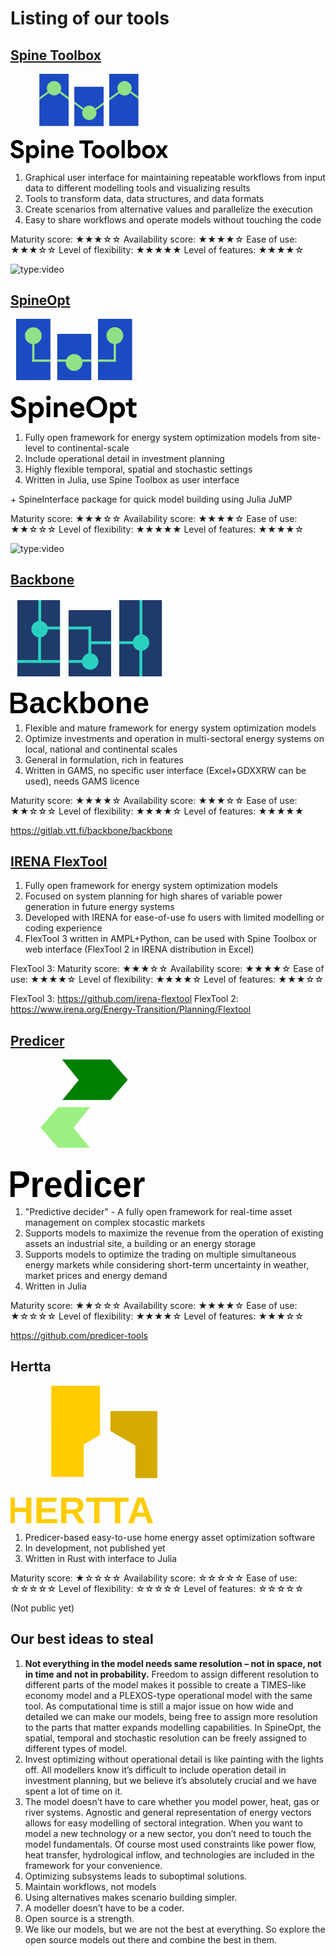 # Listing of our tools

## [Spine Toolbox](https://external.ink?to=/spine-toolbox.readthedocs.io/en/latest/?badge=latest)

<svg
   id="Livello_1"
   width="50%"
   height="50%"
   viewBox="0 0 1185.3994 670.63837"
   version="1.1"
   sodipodi:docname="MOPO_logo_spinetoolbox.svg"
   inkscape:version="1.2.2 (732a01da63, 2022-12-09)"
   inkscape:export-filename="MOPO_logo_spinetoolbox.png"
   inkscape:export-xdpi="96"
   inkscape:export-ydpi="96"
   xmlns:inkscape="http://www.inkscape.org/namespaces/inkscape"
   xmlns:sodipodi="http://sodipodi.sourceforge.net/DTD/sodipodi-0.dtd"
   xmlns="http://www.w3.org/2000/svg"
   xmlns:svg="http://www.w3.org/2000/svg">
  <sodipodi:namedview
     id="namedview50"
     pagecolor="#ffffff"
     bordercolor="#000000"
     borderopacity="0.25"
     inkscape:showpageshadow="2"
     inkscape:pageopacity="0.0"
     inkscape:pagecheckerboard="0"
     inkscape:deskcolor="#d1d1d1"
     showgrid="false"
     inkscape:zoom="0.5"
     inkscape:cx="601"
     inkscape:cy="314"
     inkscape:window-width="1920"
     inkscape:window-height="1017"
     inkscape:window-x="1912"
     inkscape:window-y="108"
     inkscape:window-maximized="1"
     inkscape:current-layer="layer1" />
  <defs
     id="defs5">
    <clipPath
       id="clippath">
      <path
         d="M 438.4697,442.0799 H 216.8471 V 48.0842 c 0,0 221.6226,0 221.6226,0 z m 263.0003,0 H 479.8474 V 144.5125 c 0,0 221.6226,0 221.6226,0 z m 263.0003,0 H 742.8477 V 48.0842 c 0,0 221.6226,0 221.6226,0 z"
         style="fill:none"
         id="path2" />
    </clipPath>
    <clipPath
       id="clippath-1">
      <path
         d="M 438.4697,442.0799 H 216.8471 V 48.0842 c 0,0 221.6226,0 221.6226,0 z m 263.0003,0 H 479.8474 V 144.5125 c 0,0 221.6226,0 221.6226,0 z m 263.0003,0 H 742.8477 V 48.0842 c 0,0 221.6226,0 221.6226,0 z"
         style="fill:none"
         id="path2-8" />
    </clipPath>
    <clipPath
       id="clippath-4">
      <path
         d="M 438.4697,442.0799 H 216.8471 V 48.0842 c 0,0 221.6226,0 221.6226,0 z m 263.0003,0 H 479.8474 V 144.5125 c 0,0 221.6226,0 221.6226,0 z m 263.0003,0 H 742.8477 V 48.0842 c 0,0 221.6226,0 221.6226,0 z"
         style="fill:none"
         id="path2-0" />
    </clipPath>
  </defs>
  <g
     inkscape:groupmode="layer"
     id="layer1"
     inkscape:label="Spine_Logo"
     style="display:inline"
     transform="translate(-338,-190.49114)">
    <rect
       style="fill:#1b4ac2;fill-opacity:1"
       id="rect415"
       width="220.98103"
       height="393.47098"
       x="216.82468"
       y="48.491138"
       clip-path="url(#clippath)"
       transform="translate(338,142)" />
    <rect
       style="fill:#1b4ac2;fill-opacity:1"
       id="rect415-9"
       width="220.98103"
       height="393.47098"
       x="216.82468"
       y="48.491138"
       clip-path="url(#clippath-1)"
       transform="matrix(1,0,0,0.75880283,601.22639,249.29273)" />
    <rect
       style="fill:#1b4ac2;fill-opacity:1"
       id="rect415-7"
       width="220.98103"
       height="393.47098"
       x="216.82468"
       y="48.491138"
       clip-path="url(#clippath-4)"
       transform="translate(863.4249,142)" />
    <circle
       style="fill:#91e087;fill-opacity:1;stroke-width:0.975"
       id="path1386"
       cx="665.66156"
       cy="298.55713"
       r="54.032986" />
    <circle
       style="fill:#91e087;fill-opacity:1;stroke-width:0.975"
       id="path1386-6"
       cx="930.97736"
       cy="483.51614"
       r="54.032986" />
    <circle
       style="fill:#91e087;fill-opacity:1;stroke-width:0.975"
       id="path1386-9"
       cx="1196.2932"
       cy="299.17163"
       r="54.032986" />
    <path
       style="fill:#91e087;fill-opacity:1"
       d="m 554.75175,369.03828 v 18.12387 l 73.96501,-54.12671 -9.30686,-11.51111 z"
       id="path1671" />
    <path
       style="display:inline;fill:#91e087;fill-opacity:1"
       d="m 1080.9563,373.77682 v 18.12387 l 79.4451,-58.36935 -8.5998,-11.51111 z"
       id="path1671-6"
       sodipodi:nodetypes="ccccc" />
    <path
       style="display:inline;fill:#91e087;fill-opacity:1"
       d="m 973.19142,452.25327 7.60416,12.57102 58.66122,-42.69931 -0.01,-18.26111 z"
       id="path1671-6-4"
       sodipodi:nodetypes="ccccc" />
    <path
       style="fill:#91e087;fill-opacity:1"
       d="m 776.46863,385.23406 -0.003,-18.08443 -63.24346,-45.84258 -8.39543,11.3398 z"
       id="path1671-4"
       sodipodi:nodetypes="ccccc" />
    <path
       style="fill:#91e087;fill-opacity:1"
       d="m 881.38115,461.84972 7.52043,-12.58443 -71.06377,-51.82695 0.0108,18.01167 z"
       id="path1671-4-5"
       sodipodi:nodetypes="ccccc" />
    <path
       style="display:inline;fill:#91e087;fill-opacity:1"
       d="m 1302.4747,380.4602 v -18.02062 l -57.2752,-41.83906 -7.332,12.69044 z"
       id="path1671-4-5-5"
       sodipodi:nodetypes="ccccc" />
  </g>
  <path
     d="m 0,596.85906 23.6299,-7.9902 c 5.1001,18.6992 17.1699,24.3105 28.5596,24.3105 11.73,0 22.1001,-5.6113 22.1001,-16.3203 0,-11.2207 -11.2202,-14.791 -22.4399,-18.3594 l -11.8999,-3.5703 c -13.0898,-3.9102 -35.3594,-12.75 -35.3594,-37.9102 0,-23.9688 20.2295,-39.0996 45.7295,-39.0996 25.1597,0 41.8193,14.791 46.0693,30.9395 l -23.1196,9.3496 c -4.0801,-10.709 -11.73,-17.3398 -23.46,-17.3398 -11.2197,0 -18.6997,5.9512 -18.6997,14.1113 0,10.709 12.4097,15.2988 22.9497,18.6992 l 13.9399,4.4199 c 12.0698,3.9102 33.1494,10.5391 33.1494,35.6992 0,23.9707 -18.8696,42.3301 -48.6191,42.3301 -25.8398,0 -46.2397,-13.9395 -52.5298,-39.2695 z"
     style="display:inline;fill:#000000;fill-opacity:1"
     id="path25" />
  <path
     d="m 118.4888,538.37866 h 23.4595 v 14.1113 h 0.3403 c 8.3296,-11.7305 18.3599,-16.8301 30.5996,-16.8301 25.8398,0 41.3096,22.4395 41.3096,49.8086 0,31.791 -20.5698,50.6602 -43.0098,50.6602 -14.2798,0 -23.6294,-7.3105 -28.8994,-15.1309 v 49.6406 h -23.7998 v -132.2598 z m 47.2593,74.9707 c 13.9399,0 23.7998,-11.5605 23.7998,-27.3711 0,-16.1484 -10.0298,-27.5391 -23.7998,-27.5391 -13.77,0 -23.9697,11.3906 -23.9697,27.5391 0,16.1485 10.2002,27.3711 23.9697,27.3711 z"
     style="fill:#000000;fill-opacity:1"
     id="path27" />
  <path
     d="m 243.7759,494.51926 c 8.3301,0 14.6196,6.6309 14.6196,14.4512 0,8.5 -6.2896,15.1289 -14.6196,15.1289 -8.5,0 -14.79,-6.6289 -14.79,-15.1289 0,-7.8203 6.29,-14.4512 14.79,-14.4512 z m -12.0698,43.8594 h 23.7998 v 94.8594 h -23.7998 z"
     style="fill:#000000;fill-opacity:1"
     id="path29" />
  <path
     d="m 278.7949,538.37866 h 23.4595 v 13.9414 h 0.3403 c 6.9697,-11.3906 17.8496,-16.6602 29.4097,-16.6602 17.5098,0 33.1494,11.9004 33.1494,37.7402 v 59.8379 H 341.354 v -49.2988 c 0,-12.5801 -3.23,-25.5 -17.8496,-25.5 -11.2197,0 -20.9097,7.8203 -20.9097,25.8398 v 48.959 h -23.7998 v -94.8594 z"
     style="fill:#000000;fill-opacity:1"
     id="path31" />
  <path
     d="m 381.6445,586.31806 c 0,-29.2383 19.7197,-50.6582 47.4297,-50.6582 23.6299,0 45.7295,15.6387 45.7295,50.4883 v 6.4609 h -69.3594 c 2.04,14.2793 12.75,22.0996 25.1597,22.0996 9.6899,0 18.02,-5.2695 22.27,-15.1289 l 22.2695,9.0098 c -6.29,15.4688 -22.2695,27.5391 -44.3696,27.5391 -28.0493,0 -49.1294,-19.7207 -49.1294,-49.8105 z m 69.1895,-10.0293 c -1.7002,-14.6191 -11.2197,-20.2285 -21.9297,-20.2285 -12.2402,0 -19.8901,8.3281 -22.27,20.2285 z"
     style="fill:#000000;fill-opacity:1"
     id="path33" />
  <path
     d="m 518.3247,523.92946 v -23.2891 h 104.7188 v 23.2891 h -39.7793 v 109.3086 h -25.1597 v -109.3086 z"
     style="fill:#000000;fill-opacity:1"
     id="path35" />
  <path
     d="m 611.8257,585.97826 c 0,-29.4082 20.0601,-50.3184 48.9595,-50.3184 28.8994,0 48.96,20.9102 48.96,50.3184 0,29.5801 -20.0605,50.1504 -48.96,50.1504 -28.8995,0 -48.9595,-20.5703 -48.9595,-50.1504 z m 48.9595,27.3711 c 14.2803,0 24.1396,-11.3906 24.1396,-27.3711 0,-16.3184 -9.8594,-27.5391 -24.1396,-27.5391 -14.2802,0 -24.3096,11.3906 -24.3096,27.5391 0,15.9805 10.0298,27.3711 24.3096,27.3711 z"
     style="fill:#000000;fill-opacity:1"
     id="path37" />
  <path
     d="m 721.1338,585.97826 c 0,-29.4082 20.0596,-50.3184 48.959,-50.3184 28.8994,0 48.96,20.9102 48.96,50.3184 0,29.5801 -20.0605,50.1504 -48.96,50.1504 -28.8995,0 -48.959,-20.5703 -48.959,-50.1504 z m 48.959,27.3711 c 14.2803,0 24.1396,-11.3906 24.1396,-27.3711 0,-16.3184 -9.8594,-27.5391 -24.1396,-27.5391 -14.2802,0 -24.3096,11.3906 -24.3096,27.5391 0,15.9805 10.0303,27.3711 24.3096,27.3711 z"
     style="fill:#000000;fill-opacity:1"
     id="path39" />
  <path
     d="m 836.3916,497.23996 h 23.7998 v 135.998 h -23.7998 z"
     style="fill:#000000;fill-opacity:1"
     id="path41" />
  <path
     d="m 907.2803,620.65796 h -0.3398 v 12.5801 h -23.46 v -135.998 h 23.7998 v 54.7402 c 7.6504,-11.2207 18.1904,-16.3203 30.5996,-16.3203 25.8398,0 41.3096,22.4395 41.3096,49.9785 0,31.6211 -20.5693,50.4902 -43.0088,50.4902 -13.7705,0 -23.6299,-6.9707 -28.9004,-15.4707 z m 23.46,-7.3086 c 13.9404,0 23.7998,-11.3906 23.7998,-27.3711 0,-15.8086 -9.6895,-27.5391 -23.7998,-27.5391 -14.1103,0 -23.9697,11.5605 -23.9697,27.5391 0,16.1504 10.2002,27.3711 23.9697,27.3711 z"
     style="fill:#000000;fill-opacity:1"
     id="path43" />
  <path
     d="m 990.749,585.97826 c 0,-29.4082 20.0596,-50.3184 48.959,-50.3184 28.8994,0 48.96,20.9102 48.96,50.3184 0,29.5801 -20.0605,50.1504 -48.96,50.1504 -28.8995,0 -48.959,-20.5703 -48.959,-50.1504 z m 48.959,27.3711 c 14.2803,0 24.1396,-11.3906 24.1396,-27.3711 0,-16.3184 -9.8594,-27.5391 -24.1396,-27.5391 -14.2802,0 -24.3096,11.3906 -24.3096,27.5391 0,15.9805 10.0303,27.3711 24.3096,27.3711 z"
     style="fill:#000000;fill-opacity:1"
     id="path45" />
  <path
     d="m 1122.1602,585.12866 v -0.1699 l -30.6006,-46.5801 h 27.54 l 19.21,31.6211 h 0.3398 c 6.46,-10.7109 12.9199,-21.0801 19.3799,-31.6211 h 26.8594 c -10.1992,15.4707 -20.2295,31.1113 -30.4297,46.5801 v 0.1699 c 10.3701,15.9805 20.5703,32.1309 30.9404,48.1094 h -27.2002 c -6.46,-10.5391 -12.9199,-20.9102 -19.5498,-31.4492 h -0.3398 l -19.21,31.4492 h -27.8799 c 10.3701,-15.9785 20.5703,-32.1289 30.9404,-48.1094 z"
     style="fill:#000000;fill-opacity:1"
     id="path47" />
</svg>

1. Graphical user interface for maintaining repeatable workflows from input data to different modelling tools and visualizing results
2. Tools to transform data, data structures, and data formats
3. Create scenarios from alternative values and parallelize the execution
4. Easy to share workflows and operate models without touching the code

Maturity score: ★★★☆☆ 
Availability score: ★★★★☆ 
Ease of use: ★★★☆☆ 
Level of flexibility: ★★★★★ 
Level of features: ★★★★☆



![type:video](https://www.youtube.com/embed/Wnd3roUk2IE)


## [SpineOpt](https://spine-tools.github.io/SpineOpt.jl)

<svg
   id="Livello_1"
   width="40%"
   height="40%"
   viewBox="0 0 809.87014 669.56836"
   version="1.1"
   sodipodi:docname="MOPO_logo_spineopt.svg"
   inkscape:version="1.2.2 (732a01da63, 2022-12-09)"
   xml:space="preserve"
   inkscape:export-filename="MOPO_logo_spineopt.png"
   inkscape:export-xdpi="96"
   inkscape:export-ydpi="96"
   xmlns:inkscape="http://www.inkscape.org/namespaces/inkscape"
   xmlns:sodipodi="http://sodipodi.sourceforge.net/DTD/sodipodi-0.dtd"
   xmlns:xlink="http://www.w3.org/1999/xlink"
   xmlns="http://www.w3.org/2000/svg"
   xmlns:svg="http://www.w3.org/2000/svg"><sodipodi:namedview
     id="namedview50"
     pagecolor="#ffffff"
     bordercolor="#000000"
     borderopacity="0.25"
     inkscape:showpageshadow="2"
     inkscape:pageopacity="0.0"
     inkscape:pagecheckerboard="0"
     inkscape:deskcolor="#d1d1d1"
     showgrid="false"
     inkscape:zoom="0.5"
     inkscape:cx="93"
     inkscape:cy="306"
     inkscape:window-width="1920"
     inkscape:window-height="1017"
     inkscape:window-x="1912"
     inkscape:window-y="108"
     inkscape:window-maximized="1"
     inkscape:current-layer="Livello_1" /><defs
     id="defs5"><clipPath
       id="clippath"><path
         d="M 438.4697,442.0799 H 216.8471 V 48.0842 c 0,0 221.6226,0 221.6226,0 z m 263.0003,0 H 479.8474 V 144.5125 c 0,0 221.6226,0 221.6226,0 z m 263.0003,0 H 742.8477 V 48.0842 c 0,0 221.6226,0 221.6226,0 z"
         style="fill:none"
         id="path2" /></clipPath><clipPath
       id="clippath-1"><path
         d="M 438.4697,442.0799 H 216.8471 V 48.0842 c 0,0 221.6226,0 221.6226,0 z m 263.0003,0 H 479.8474 V 144.5125 c 0,0 221.6226,0 221.6226,0 z m 263.0003,0 H 742.8477 V 48.0842 c 0,0 221.6226,0 221.6226,0 z"
         style="fill:none"
         id="path2-8" /></clipPath><clipPath
       id="clippath-4"><path
         d="M 438.4697,442.0799 H 216.8471 V 48.0842 c 0,0 221.6226,0 221.6226,0 z m 263.0003,0 H 479.8474 V 144.5125 c 0,0 221.6226,0 221.6226,0 z m 263.0003,0 H 742.8477 V 48.0842 c 0,0 221.6226,0 221.6226,0 z"
         style="fill:none"
         id="path2-0" /></clipPath></defs><g
     inkscape:groupmode="layer"
     id="layer1"
     inkscape:label="Spine_Logo"
     style="display:inline"
     transform="translate(-519.06495,-190.49114)"><rect
       style="fill:#1b4ac2;fill-opacity:1"
       id="rect415"
       width="220.98103"
       height="393.47098"
       x="216.82468"
       y="48.491138"
       clip-path="url(#clippath)"
       transform="translate(338,142)" /><rect
       style="fill:#1b4ac2;fill-opacity:1"
       id="rect415-9"
       width="220.98103"
       height="393.47098"
       x="216.82468"
       y="48.491138"
       clip-path="url(#clippath-1)"
       transform="matrix(1,0,0,0.75880283,601.22639,249.29273)" /><rect
       style="fill:#1b4ac2;fill-opacity:1"
       id="rect415-7"
       width="220.98103"
       height="393.47098"
       x="216.82468"
       y="48.491138"
       clip-path="url(#clippath-4)"
       transform="translate(863.4249,142)" /><circle
       style="fill:#91e087;fill-opacity:1;stroke-width:0.975"
       id="path1386"
       cx="665.66156"
       cy="298.55713"
       r="54.032986" /><circle
       style="fill:#91e087;fill-opacity:1;stroke-width:0.975"
       id="path1386-6"
       cx="928.14893"
       cy="470.78821"
       r="54.032986" /><circle
       style="fill:#91e087;fill-opacity:1;stroke-width:0.975"
       id="path1386-9"
       cx="1189.7932"
       cy="298.17163"
       r="54.032986" /><rect
       style="fill:#91e087;fill-opacity:1"
       id="rect1578"
       width="14.49567"
       height="120.03135"
       x="658.40479"
       y="345.68683" /><rect
       style="fill:#91e087;fill-opacity:1"
       id="rect2300"
       width="117.45741"
       height="14.765309"
       x="658.3869"
       y="451.69196" /><rect
       style="display:inline;fill:#91e087;fill-opacity:1"
       id="rect2300-1"
       width="62.553085"
       height="14.765309"
       x="818.10516"
       y="451.52963" /><rect
       style="display:inline;fill:#91e087;fill-opacity:1"
       id="rect2300-1-2"
       width="63.865585"
       height="14.765309"
       x="975.14349"
       y="451.17609" /><rect
       style="display:inline;fill:#91e087;fill-opacity:1"
       id="rect2300-1-2-9"
       width="116.79136"
       height="14.765309"
       x="1080.2971"
       y="451.52966" /><rect
       style="display:inline;fill:#91e087;fill-opacity:1"
       id="rect2300-1-2-9-5"
       width="118.35386"
       height="14.765309"
       x="-466.47043"
       y="1182.3245"
       transform="rotate(-90)" /></g><a
     id="a515"
     xlink:href="https://github.com/Spine-tools/SpineOpt.jl"
     xlink:show="new"
     transform="translate(-519.06495,-190.49114)"><g
       id="g473"
       onclick="https://github.com/Spine-tools/SpineOpt.jl"><path
         d="m 519.06495,786.2803 23.6299,-7.9902 c 5.0996,18.6992 17.1699,24.3105 28.5596,24.3105 11.7295,0 22.0996,-5.6113 22.0996,-16.3203 0,-11.2207 -11.2197,-14.791 -22.4395,-18.3594 l -11.9004,-3.5703 c -13.0898,-3.9102 -35.3594,-12.75 -35.3594,-37.9102 0,-23.9688 20.2295,-39.0996 45.7295,-39.0996 25.1602,0 41.8193,14.791 46.0693,30.9395 l -23.1191,9.3496 c -4.0801,-10.709 -11.7305,-17.3398 -23.46,-17.3398 -11.2197,0 -18.7002,5.9512 -18.7002,14.1113 0,10.709 12.4102,15.2988 22.9502,18.6992 l 13.9395,4.4199 c 12.0703,3.9102 33.1494,10.5391 33.1494,35.6992 0,23.9707 -18.8691,42.3301 -48.6191,42.3301 -25.8398,0 -46.2393,-13.9395 -52.5293,-39.2695 z"
         style="fill:#000000;fill-opacity:1"
         id="path21" /><path
         d="m 637.55325,727.7998 h 23.46 v 14.1113 h 0.3398 c 8.3301,-11.7305 18.3604,-16.8301 30.5996,-16.8301 25.8398,0 41.3096,22.4395 41.3096,49.8086 0,31.791 -20.5693,50.6602 -43.0098,50.6602 -14.2793,0 -23.6299,-7.3105 -28.8994,-15.1309 v 49.6406 h -23.7998 V 727.7997 Z m 47.2598,74.9707 c 13.9395,0 23.7998,-11.5605 23.7998,-27.3711 0,-16.1484 -10.0303,-27.5391 -23.7998,-27.5391 -13.7695,0 -23.9697,11.3906 -23.9697,27.5391 0,16.1485 10.2002,27.3711 23.9697,27.3711 z"
         style="fill:#000000;fill-opacity:1"
         id="path23" /><path
         d="m 762.84035,683.9405 c 8.3301,0 14.6201,6.6309 14.6201,14.4512 0,8.5 -6.29,15.1289 -14.6201,15.1289 -8.5,0 -14.79,-6.6289 -14.79,-15.1289 0,-7.8203 6.29,-14.4512 14.79,-14.4512 z m -12.0693,43.8594 h 23.7998 v 94.8594 h -23.7998 z"
         style="fill:#000000;fill-opacity:1"
         id="path25-7" /><path
         d="m 797.85985,727.7998 h 23.459 v 13.9414 h 0.3408 c 6.9697,-11.3906 17.8496,-16.6602 29.4092,-16.6602 17.50975,0 33.14935,11.9004 33.14935,37.7402 v 59.8379 h -23.7998 v -49.2988 c 0,-12.5801 -3.22945,-25.5 -17.84955,-25.5 -11.2197,0 -20.9092,7.8203 -20.9092,25.8398 v 48.959 h -23.7998 v -94.8594 z"
         style="fill:#000000;fill-opacity:1"
         id="path27-0" /><path
         d="m 900.7094,775.7393 c 0,-29.2383 19.7198,-50.6582 47.4298,-50.6582 23.6298,0 45.7294,15.6387 45.7294,50.4883 v 6.4609 h -69.3593 c 2.04,14.2793 12.75,22.0996 25.1592,22.0996 9.6904,0 18.0205,-5.2695 22.2705,-15.1289 l 22.2695,9.0098 c -6.2901,15.4688 -22.2695,27.5391 -44.3701,27.5391 -28.0488,0 -49.1289,-19.7207 -49.1289,-49.8105 z M 969.899,765.71 c -1.7002,-14.6191 -11.2197,-20.2285 -21.9298,-20.2285 -12.2401,0 -19.8905,8.3281 -22.2704,20.2285 z"
         style="fill:#000000;fill-opacity:1"
         id="path29-8" /><path
         d="m 1006.6186,756.5303 c 0,-40.7988 30.0899,-69.1895 67.1495,-69.1895 37.2295,0 66.9795,28.9004 66.9795,69.1895 0,40.1191 -29.5801,69.0195 -66.9795,69.0195 -36.8896,0 -67.1495,-28.2207 -67.1495,-69.0195 z m 67.3194,45.2188 c 22.7793,0 40.29,-19.209 40.29,-45.2188 0,-25.5 -17,-45.3887 -40.29,-45.3887 -22.9502,0 -40.7998,19.0391 -40.7998,45.3887 0,26.6895 18.1904,45.2188 40.7998,45.2188 z"
         style="fill:#000000;fill-opacity:1"
         id="path31-7" /><path
         d="m 1159.106,727.7998 h 23.46 v 14.1113 h 0.3397 c 8.3302,-11.7305 18.3605,-16.8301 30.5997,-16.8301 25.8398,0 41.3096,22.4395 41.3096,49.8086 0,31.791 -20.5693,50.6602 -43.0088,50.6602 -14.2803,0 -23.6299,-7.3105 -28.9004,-15.1309 v 49.6406 H 1159.106 V 727.7997 Z m 47.2598,74.9707 c 13.9403,0 23.7998,-11.5605 23.7998,-27.3711 0,-16.1484 -10.0303,-27.5391 -23.7998,-27.5391 -13.7695,0 -23.9697,11.3906 -23.9697,27.5391 0,16.1485 10.2002,27.3711 23.9697,27.3711 z"
         style="fill:#000000;fill-opacity:1"
         id="path33-4" /><path
         d="m 1279.4664,792.3994 v -43.0098 h -18.7002 v -21.5898 h 18.7002 v -26.8594 h 23.7988 v 26.8594 h 25.6699 v 21.5898 h -25.6699 v 34.5098 c 0,9.0098 0,20.0605 12.9199,20.0605 4.5908,0 9.0106,-1.3594 12.75,-3.4004 v 21.4199 c -4.7599,2.5508 -11.0499,3.5703 -17.6797,3.5703 -31.7891,0 -31.7891,-23.2891 -31.7891,-33.1504 z"
         style="fill:#000000;fill-opacity:1"
         id="path35-5" /></g></a></svg>

1. Fully open framework for energy system optimization models from site-level to continental-scale
2. Include operational detail in investment planning
3. Highly flexible temporal, spatial and stochastic settings
4. Written in Julia, use Spine Toolbox as user interface

\+ SpineInterface package for quick model building using Julia JuMP

Maturity score: ★★★☆☆ 
Availability score: ★★★★☆ 
Ease of use: ★★☆☆☆
Level of flexibility: ★★★★★ 
Level of features: ★★★★☆ 


![type:video](https://www.youtube.com/embed/U0Poo6PxKII?list=PLUCHvNjsSjVnRQz67SgBthA_LrrmjavgG)

## [Backbone](https://gitlab.vtt.fi/backbone/backbone)

<svg
   id="Livello_1"
   width="50%"
   height="50%"
   viewBox="0 0 812.28415 592.20131"
   version="1.1"
   sodipodi:docname="logo_backbone.svg"
   inkscape:version="1.2.2 (732a01da63, 2022-12-09)"
   xml:space="preserve"
   inkscape:export-filename="logo_backbone.png"
   inkscape:export-xdpi="96"
   inkscape:export-ydpi="96"
   xmlns:inkscape="http://www.inkscape.org/namespaces/inkscape"
   xmlns:sodipodi="http://sodipodi.sourceforge.net/DTD/sodipodi-0.dtd"
   xmlns="http://www.w3.org/2000/svg"
   xmlns:svg="http://www.w3.org/2000/svg"><sodipodi:namedview
     id="namedview50"
     pagecolor="#ffffff"
     bordercolor="#000000"
     borderopacity="0.25"
     inkscape:showpageshadow="2"
     inkscape:pageopacity="0.0"
     inkscape:pagecheckerboard="0"
     inkscape:deskcolor="#d1d1d1"
     showgrid="false"
     inkscape:zoom="0.70710678"
     inkscape:cx="65.760931"
     inkscape:cy="326.68333"
     inkscape:window-width="1920"
     inkscape:window-height="1017"
     inkscape:window-x="1912"
     inkscape:window-y="108"
     inkscape:window-maximized="1"
     inkscape:current-layer="layer1" /><defs
     id="defs5"><clipPath
       id="clippath"><path
         d="M 438.4697,442.0799 H 216.8471 V 48.0842 c 0,0 221.6226,0 221.6226,0 z m 263.0003,0 H 479.8474 V 144.5125 c 0,0 221.6226,0 221.6226,0 z m 263.0003,0 H 742.8477 V 48.0842 c 0,0 221.6226,0 221.6226,0 z"
         style="fill:none"
         id="path2" /></clipPath><clipPath
       id="clippath-1"><path
         d="M 438.4697,442.0799 H 216.8471 V 48.0842 c 0,0 221.6226,0 221.6226,0 z m 263.0003,0 H 479.8474 V 144.5125 c 0,0 221.6226,0 221.6226,0 z m 263.0003,0 H 742.8477 V 48.0842 c 0,0 221.6226,0 221.6226,0 z"
         style="fill:none"
         id="path2-8" /></clipPath><clipPath
       id="clippath-4"><path
         d="M 438.4697,442.0799 H 216.8471 V 48.0842 c 0,0 221.6226,0 221.6226,0 z m 263.0003,0 H 479.8474 V 144.5125 c 0,0 221.6226,0 221.6226,0 z m 263.0003,0 H 742.8477 V 48.0842 c 0,0 221.6226,0 221.6226,0 z"
         style="fill:none"
         id="path2-0" /></clipPath></defs><g
     inkscape:groupmode="layer"
     id="layer1"
     inkscape:label="Spine_Logo"
     style="display:inline"
     transform="translate(-519.94523,-184.11656)"><rect
       style="fill:#1f3b6a;fill-opacity:1"
       id="rect415"
       width="220.98103"
       height="393.47098"
       x="216.82468"
       y="48.491138"
       clip-path="url(#clippath)"
       transform="translate(338,142)" /><rect
       style="fill:#1f3b6a;fill-opacity:1"
       id="rect415-9"
       width="219.98103"
       height="448.82141"
       x="217.82468"
       y="-6.8592086"
       clip-path="url(#clippath-1)"
       transform="matrix(1,0,0,0.87051255,601.22639,199.92126)" /><rect
       style="fill:#1f3b6a;fill-opacity:1"
       id="rect415-7"
       width="220.98103"
       height="393.47098"
       x="216.82468"
       y="48.491138"
       clip-path="url(#clippath-4)"
       transform="translate(863.4249,142)" /><circle
       style="fill:#2ad1c1;fill-opacity:1;stroke-width:0.766892"
       id="path1386"
       cx="670.1286"
       cy="340.02414"
       r="42.5" /><circle
       style="fill:#2ad1c1;fill-opacity:1;stroke-width:0.766892"
       id="path1386-6"
       cx="930.61597"
       cy="507.25522"
       r="42.5" /><circle
       style="fill:#2ad1c1;fill-opacity:1;stroke-width:0.766892"
       id="path1386-9"
       cx="1193.2603"
       cy="409.63864"
       r="42.5" /><rect
       style="fill:#2ad1c1;fill-opacity:1;stroke-width:1.13649"
       id="rect1578"
       width="14.49567"
       height="155.03314"
       x="662.6474"
       y="346.7475" /><rect
       style="display:inline;fill:#2ad1c1;fill-opacity:1;stroke-width:1.1488"
       id="rect1578-1"
       width="14.652693"
       height="156.71252"
       x="663.41302"
       y="190.49115" /><rect
       style="fill:#2ad1c1;fill-opacity:1;stroke-width:1.38127"
       id="rect2300"
       width="220.96017"
       height="14.974969"
       x="554.8512"
       y="499.39963" /><rect
       style="display:inline;fill:#2ad1c1;fill-opacity:1;stroke-width:1.08892"
       id="rect2300-1"
       width="74.611145"
       height="14.678365"
       x="819.04712"
       y="499.57312" /><rect
       style="display:inline;fill:#2ad1c1;fill-opacity:1;stroke-width:1.27298"
       id="rect2300-1-2"
       width="103.17809"
       height="14.810165"
       x="935.89349"
       y="402.90366" /><rect
       style="display:inline;fill:#2ad1c1;fill-opacity:1;stroke-width:1.33425"
       id="rect2300-1-2-0"
       width="113.4059"
       height="14.802806"
       x="819.04211"
       y="326.89758" /><rect
       style="display:inline;fill:#2ad1c1;fill-opacity:1;stroke-width:1.32905"
       id="rect2300-1-2-0-0"
       width="112.96396"
       height="14.745119"
       x="662.83984"
       y="326.99335" /><rect
       style="display:inline;fill:#2ad1c1;fill-opacity:1;stroke-width:0.978892"
       id="rect2300-1-2-9"
       width="89.853859"
       height="14.453649"
       x="1080.2346"
       y="402.68549" /><rect
       style="display:inline;fill:#2ad1c1;fill-opacity:1;stroke-width:0.983548"
       id="rect2300-1-2-9-5"
       width="188.97887"
       height="14.765309"
       x="-379.47043"
       y="1185.3245"
       transform="rotate(-90)" /><rect
       style="display:inline;fill:#2ad1c1;fill-opacity:1;stroke-width:0.874485"
       id="rect2300-1-2-9-5-8"
       width="149.39192"
       height="14.765309"
       x="-476.25848"
       y="921.8042"
       transform="rotate(-90)" /><rect
       style="display:inline;fill:#2ad1c1;fill-opacity:1;stroke-width:1.03487"
       id="rect2300-1-2-9-5-5"
       width="202.16637"
       height="15.280214"
       x="-583.98059"
       y="1184.4248"
       transform="rotate(-90)" /></g><text
     xml:space="preserve"
     style="font-style:normal;font-variant:normal;font-weight:normal;font-stretch:normal;font-size:37.3333px;line-height:normal;font-family:sans-serif;font-variant-ligatures:normal;font-variant-position:normal;font-variant-caps:normal;font-variant-numeric:normal;font-variant-alternates:normal;font-variant-east-asian:normal;font-feature-settings:normal;font-variation-settings:normal;text-indent:0;text-align:start;text-decoration-line:none;text-decoration-style:solid;text-decoration-color:#000000;letter-spacing:normal;word-spacing:normal;text-transform:none;writing-mode:lr-tb;direction:ltr;text-orientation:mixed;dominant-baseline:auto;baseline-shift:baseline;text-anchor:start;white-space:normal;shape-padding:0;shape-margin:0;inline-size:0;opacity:1;vector-effect:none;fill:#ffe900;fill-opacity:0;stroke:none;stroke-width:1.00157;stroke-linecap:butt;stroke-linejoin:miter;stroke-miterlimit:4;stroke-dasharray:none;stroke-dashoffset:0;stroke-opacity:1;-inkscape-stroke:none;stop-color:#000000;stop-opacity:1"
     x="8"
     y="-1268"
     id="text11464"
     transform="matrix(4.091793,0,0,4.091793,-46.906427,5777.9842)"><tspan
       sodipodi:role="line"
       x="8"
       y="-1268"
       id="tspan11466"
       style="font-weight:bold;font-size:37.3333px;fill:#000000;fill-opacity:1">Backbone</tspan></text></svg>

1. Flexible and mature framework for energy system optimization models
2. Optimize investments and operation in multi-sectoral energy systems on local, national and continental scales
3. General in formulation, rich in features
4. Written in GAMS, no specific user interface (Excel+GDXXRW can be used), needs GAMS licence

Maturity score: ★★★★☆ 
Availability score: ★★★☆☆
Ease of use: ★★☆☆☆
Level of flexibility: ★★★★☆
Level of features: ★★★★★

https://gitlab.vtt.fi/backbone/backbone

## [IRENA FlexTool](https://irena-flextool.github.io/flextool/)

1. Fully open framework for energy system optimization models
2. Focused on system planning for high shares of variable power generation in future energy systems
3. Developed with IRENA for ease-of-use fo users with limited modelling or coding experience
4. FlexTool 3 written in AMPL+Python, can be used with Spine Toolbox or web interface (FlexTool 2 in IRENA distribution in Excel)

FlexTool 3: Maturity score: ★★★☆☆ 
Availability score: ★★★★☆ 
Ease of use: ★★★★☆ 
Level of flexibility: ★★★★☆ 
Level of features: ★★★☆☆

FlexTool 3: https://github.com/irena-flextool FlexTool 2: https://www.irena.org/Energy-Transition/Planning/Flextool

## [Predicer](https://vttresearch.github.io/Predicer/)

<svg
   width="50%"
   height="50%"
   viewBox="0 0 48.687477 42.652836"
   version="1.1"
   id="svg17439"
   inkscape:version="1.3 (0e150ed6c4, 2023-07-21)"
   sodipodi:docname="Predicer_logo.svg"
   inkscape:export-filename="Predicer_logo.png"
   inkscape:export-xdpi="300"
   inkscape:export-ydpi="300"
   xml:space="preserve"
   xmlns:inkscape="http://www.inkscape.org/namespaces/inkscape"
   xmlns:sodipodi="http://sodipodi.sourceforge.net/DTD/sodipodi-0.dtd"
   xmlns="http://www.w3.org/2000/svg"
   xmlns:svg="http://www.w3.org/2000/svg"><sodipodi:namedview
     id="namedview17441"
     pagecolor="#ffffff"
     bordercolor="#000000"
     borderopacity="0.25"
     inkscape:showpageshadow="2"
     inkscape:pageopacity="0.0"
     inkscape:pagecheckerboard="0"
     inkscape:deskcolor="#d1d1d1"
     inkscape:document-units="mm"
     showgrid="false"
     inkscape:zoom="2.1745121"
     inkscape:cx="139.80148"
     inkscape:cy="60.473336"
     inkscape:window-width="1920"
     inkscape:window-height="1017"
     inkscape:window-x="-8"
     inkscape:window-y="-8"
     inkscape:window-maximized="1"
     inkscape:current-layer="layer1" /><defs
     id="defs17436" /><g
     inkscape:label="Layer 1"
     inkscape:groupmode="layer"
     id="layer1"
     transform="translate(-87.359709,-65.698179)" /><g
     inkscape:groupmode="layer"
     id="layer2"
     inkscape:label="Old"
     style="display:none"
     transform="translate(0.17568319,-0.05462201)"><path
       style="fill:#171949;fill-opacity:1;stroke-width:0.264999"
       d="m 103.24107,65.643557 h 14.90516 l 5.41453,6.266251 -5.35369,6.266254 h -14.84433 l 5.04951,-6.144577 z"
       id="path17580"
       transform="translate(-87.535393,-65.643556)" /><path
       style="fill:#a6d06a;fill-opacity:1;stroke-width:0.264999"
       d="m 111.94081,80.366209 h -9.91649 l -5.41453,6.266251 5.35369,6.266254 h 9.85566 l -5.04951,-6.144577 z"
       id="path17580-9"
       sodipodi:nodetypes="ccccccc"
       transform="translate(-87.535393,-65.643556)" /><text
       xml:space="preserve"
       style="font-style:normal;font-variant:normal;font-weight:normal;font-stretch:normal;font-size:12px;line-height:normal;font-family:sans-serif;font-variant-ligatures:normal;font-variant-position:normal;font-variant-caps:normal;font-variant-numeric:normal;font-variant-alternates:normal;font-variant-east-asian:normal;font-feature-settings:normal;font-variation-settings:normal;text-indent:0;text-align:start;text-decoration-line:none;text-decoration-style:solid;text-decoration-color:#000000;letter-spacing:normal;word-spacing:normal;text-transform:none;writing-mode:lr-tb;direction:ltr;text-orientation:mixed;dominant-baseline:auto;baseline-shift:baseline;text-anchor:start;white-space:normal;shape-padding:0;shape-margin:0;inline-size:0;opacity:1;vector-effect:none;fill:#171949;fill-opacity:1;stroke:none;stroke-width:1.00157;stroke-linecap:butt;stroke-linejoin:miter;stroke-miterlimit:4;stroke-dasharray:none;stroke-dashoffset:0;stroke-opacity:1;-inkscape-stroke:none;stop-color:#000000;stop-opacity:1"
       x="305.12592"
       y="386.06363"
       id="text19625"
       transform="matrix(0.8535584,0,0,0.8535584,-261.39304,-286.85924)"><tspan
         sodipodi:role="line"
         id="tspan19623"
         x="305.12592"
         y="386.06363"
         style="font-weight:bold;fill:#171949;fill-opacity:1">Predicer</tspan></text></g><g
     inkscape:groupmode="layer"
     id="layer3"
     inkscape:label="New"
     style="display:inline"
     transform="translate(0.17568319,-0.05462201)"><path
       style="fill:#008000;fill-opacity:1;stroke-width:0.264999"
       d="m 15.748455,0.05462201 h 14.90516 l 5.41453,6.26625099 -5.35369,6.266254 h -14.84433 l 5.04951,-6.144577 z"
       id="path17580-8" /><path
       style="fill:#9bf082;fill-opacity:1;stroke-width:0.264999"
       d="m 24.448195,14.777274 h -9.91649 l -5.4145308,6.266251 5.3536908,6.266254 h 9.85566 l -5.04951,-6.144577 z"
       id="path17580-9-7"
       sodipodi:nodetypes="ccccccc" /><text
       xml:space="preserve"
       style="font-style:normal;font-variant:normal;font-weight:normal;font-stretch:normal;font-size:12px;line-height:normal;font-family:sans-serif;font-variant-ligatures:normal;font-variant-position:normal;font-variant-caps:normal;font-variant-numeric:normal;font-variant-alternates:normal;font-variant-east-asian:normal;font-feature-settings:normal;font-variation-settings:normal;text-indent:0;text-align:start;text-decoration-line:none;text-decoration-style:solid;text-decoration-color:#000000;letter-spacing:normal;word-spacing:normal;text-transform:none;writing-mode:lr-tb;direction:ltr;text-orientation:mixed;dominant-baseline:auto;baseline-shift:baseline;text-anchor:start;white-space:normal;shape-padding:0;shape-margin:0;inline-size:0;vector-effect:none;fill:#000000;fill-opacity:1;stroke:none;stroke-width:1.00157;stroke-linecap:butt;stroke-linejoin:miter;stroke-miterlimit:4;stroke-dasharray:none;stroke-dashoffset:0;stroke-opacity:1;-inkscape-stroke:none;stop-color:#000000"
       x="305.12592"
       y="386.06363"
       id="text19625-5"
       transform="matrix(0.88680146,0,0,0.95619495,-271.74905,-326.61832)"><tspan
         sodipodi:role="line"
         id="tspan19623-3"
         x="305.12592"
         y="386.06363"
         style="font-weight:bold;fill:#000000;fill-opacity:1">Predicer</tspan></text></g></svg>

1. "Predictive decider" - A fully open framework for real-time asset management on complex stocastic markets
2. Supports models to maximize the revenue from the operation of existing assets an industrial site, a building or an energy storage
3. Supports models to optimize the trading on multiple simultaneous energy markets while considering short-term uncertainty in weather, market prices and energy demand
4. Written in Julia

Maturity score: ★★☆☆☆ 
Availability score: ★★★★☆ 
Ease of use: ★☆☆☆☆ 
Level of flexibility: ★★★★☆ 
Level of features: ★★★☆☆

https://github.com/predicer-tools

## Hertta
<svg
   width="50%"
   height="50%"
   viewBox="0 0 57.160843 49.897453"
   version="1.1"
   id="svg24194"
   inkscape:version="1.2.2 (732a01da63, 2022-12-09)"
   sodipodi:docname="Hertta_logo.svg"
   xmlns:inkscape="http://www.inkscape.org/namespaces/inkscape"
   xmlns:sodipodi="http://sodipodi.sourceforge.net/DTD/sodipodi-0.dtd"
   xmlns="http://www.w3.org/2000/svg"
   xmlns:svg="http://www.w3.org/2000/svg">
  <sodipodi:namedview
     id="namedview24196"
     pagecolor="#ffffff"
     bordercolor="#000000"
     borderopacity="0.25"
     inkscape:showpageshadow="2"
     inkscape:pageopacity="0.0"
     inkscape:pagecheckerboard="0"
     inkscape:deskcolor="#d1d1d1"
     inkscape:document-units="mm"
     showgrid="false"
     inkscape:zoom="1.5376122"
     inkscape:cx="253.64002"
     inkscape:cy="81.945238"
     inkscape:window-width="1920"
     inkscape:window-height="1017"
     inkscape:window-x="1912"
     inkscape:window-y="108"
     inkscape:window-maximized="1"
     inkscape:current-layer="layer1" />
  <defs
     id="defs24191" />
  <g
     inkscape:label="Layer 1"
     inkscape:groupmode="layer"
     id="layer1"
     transform="translate(-80.843272,-133.0514)">
    <path
       style="fill:#ffcc00;fill-opacity:1;stroke-width:0.264999"
       d="m 95.628793,133.0514 h 17.711277 v 17.88619 l -5.92938,3.42334 v 11.72518 H 95.636395 Z"
       id="path24389"
       sodipodi:nodetypes="ccccccc" />
    <path
       style="fill:#d4aa00;fill-opacity:1;stroke-width:0.264999"
       d="m 117.09646,142.21929 h 17.03534 v 24.34849 h -7.95843 v -11.83009 l -9.04798,-5.22386 z"
       id="path25498" />
    <text
       xml:space="preserve"
       style="font-style:normal;font-variant:normal;font-weight:normal;font-stretch:normal;font-size:12px;line-height:normal;font-family:sans-serif;font-variant-ligatures:normal;font-variant-position:normal;font-variant-caps:normal;font-variant-numeric:normal;font-variant-alternates:normal;font-variant-east-asian:normal;font-feature-settings:normal;font-variation-settings:normal;text-indent:0;text-align:start;text-decoration-line:none;text-decoration-style:solid;text-decoration-color:#000000;letter-spacing:normal;word-spacing:normal;text-transform:none;writing-mode:lr-tb;direction:ltr;text-orientation:mixed;dominant-baseline:auto;baseline-shift:baseline;text-anchor:start;white-space:normal;shape-padding:0;shape-margin:0;inline-size:0;opacity:1;vector-effect:none;fill:#ffcc00;fill-opacity:1;stroke:none;stroke-width:1.00157;stroke-linecap:butt;stroke-linejoin:miter;stroke-miterlimit:4;stroke-dasharray:none;stroke-dashoffset:0;stroke-opacity:1;-inkscape-stroke:none;stop-color:#000000;stop-opacity:1"
       x="279.60294"
       y="666.81628"
       id="text26330"
       transform="matrix(1.1235061,0,0,1.1235061,-234.54311,-566.22331)"><tspan
         sodipodi:role="line"
         id="tspan26328"
         x="279.60294"
         y="666.81628"
         style="font-weight:bold;fill:#ffcc00;fill-opacity:1"
         dx="0 0 0 0 0 0">HER<tspan
   style="letter-spacing:-0.588745px"
   id="tspan27265">TT</tspan>A</tspan></text>
  </g>
</svg>

1. Predicer-based easy-to-use home energy asset optimization software
2. In development, not published yet
3. Written in Rust with interface to Julia

Maturity score: ★☆☆☆☆ 
Availability score: ☆☆☆☆☆ 
Ease of use: ☆☆☆☆☆ 
Level of flexibility: ☆☆☆☆☆ 
Level of features: ☆☆☆☆☆

(Not public yet)

## Our best ideas to steal

1. **Not everything in the model needs same resolution – not in space, not in time and not in probability.** Freedom to assign different resolution to different parts of the model makes it possible to create a TIMES-like economy model and a PLEXOS-type operational model with the same tool. As computational time is still a major issue on how wide and detailed we can make our models, being free to assign more resolution to the parts that matter expands modelling capabilities. In SpineOpt, the spatial, temporal and stochastic resolution can be freely assigned to different types of model.
2. Invest optimizing without operational detail is like painting with the lights off. All modellers know it’s difficult to include operation detail in investment planning, but we believe it’s absolutely crucial and we have spent a lot of time on it.
3. The model doesn’t have to care whether you model power, heat, gas or river systems. Agnostic and general representation of energy vectors allows for easy modelling of sectoral integration. When you want to model a new technology or a new sector, you don’t need to touch the model fundamentals. Of course most used constraints like power flow, heat transfer, hydrological inflow, and technologies are included in the framework for your convenience.
4. Optimizing subsystems leads to suboptimal solutions.
5. Maintain workflows, not models
6. Using alternatives makes scenario building simpler.
7. A modeller doesn’t have to be a coder.
8. Open source is a strength.
9. We like our models, but we are not the best at everything. So explore the open source models out there and combine the best in them.
